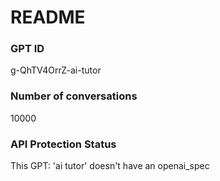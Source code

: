 # README
### GPT ID
 g-QhTV4OrrZ-ai-tutor
### Number of conversations
 10000
### API Protection Status
This GPT: 'ai tutor' doesn't have an openai_spec
